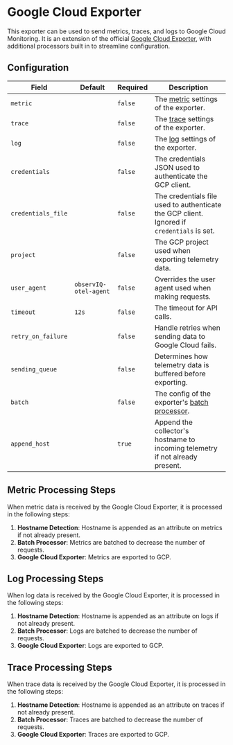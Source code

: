 # Google Cloud Exporter

This exporter can be used to send metrics, traces, and logs to Google Cloud Monitoring. It is an extension of the official 
[Google Cloud Exporter](https://github.com/observIQ/opentelemetry-collector-contrib/tree/5be4317b53b925df35b7845cac3cb174c2e007a0/exporter/googlecloudexporter), with additional processors built in to streamline configuration.

## Configuration
| Field               | Default               | Required | Description |
| ---                 | ---                   | ---      | ---         |
| `metric`            |                       | `false`  | The [metric](https://github.com/open-telemetry/opentelemetry-collector-contrib/tree/v0.53.0/exporter/googlecloudexporter#configuration-reference) settings of the exporter. |
| `trace`             |                       | `false`  | The [trace](https://github.com/open-telemetry/opentelemetry-collector-contrib/tree/v0.53.0/exporter/googlecloudexporter#configuration-reference) settings of the exporter. |
| `log`               |                       | `false`  | The [log](https://github.com/open-telemetry/opentelemetry-collector-contrib/tree/v0.53.0/exporter/googlecloudexporter#configuration-reference) settings of the exporter. |
| `credentials`       |                       | `false`  | The credentials JSON used to authenticate the GCP client. |
| `credentials_file`  |                       | `false`  | The credentials file used to authenticate the GCP client. Ignored if `credentials` is set. |
| `project`           |                       | `false`  | The GCP project used when exporting telemetry data. |
| `user_agent`        | `observIQ-otel-agent` | `false`  | Overrides the user agent used when making requests. |
| `timeout`           | `12s`                 | `false`  | The timeout for API calls. |
| `retry_on_failure`  |                       | `false`  | Handle retries when sending data to Google Cloud fails. |
| `sending_queue`     |                       | `false`  | Determines how telemetry data is buffered before exporting. |
| `batch`             |                       | `false`  | The config of the exporter's [batch processor](https://github.com/open-telemetry/opentelemetry-collector/tree/v0.56.0/processor/batchprocessor). |
| `append_host`       |                       | `true`   | Append the collector's hostname to incoming telemetry if not already present. |

## Metric Processing Steps
When metric data is received by the Google Cloud Exporter, it is processed in the following steps:

1. **Hostname Detection**: Hostname is appended as an attribute on metrics if not already present.
2. **Batch Processor**: Metrics are batched to decrease the number of requests.
3. **Google Cloud Exporter**: Metrics are exported to GCP.

## Log Processing Steps
When log data is received by the Google Cloud Exporter, it is processed in the following steps:

1. **Hostname Detection**: Hostname is appended as an attribute on logs if not already present.
2. **Batch Processor**: Logs are batched to decrease the number of requests.
3. **Google Cloud Exporter**: Logs are exported to GCP.

## Trace Processing Steps
When trace data is received by the Google Cloud Exporter, it is processed in the following steps:

1. **Hostname Detection**: Hostname is appended as an attribute on traces if not already present.
2. **Batch Processor**: Traces are batched to decrease the number of requests.
3. **Google Cloud Exporter**: Traces are exported to GCP.
